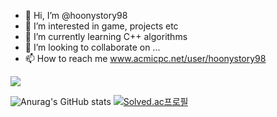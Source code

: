 - 👋 Hi, I’m @hoonystory98
- 👀 I’m interested in game, projects etc
- 🌱 I’m currently learning C++ algorithms
- 💞️ I’m looking to collaborate on ...
- 📫 How to reach me www.acmicpc.net/user/hoonystory98

<img src="https://img.shields.io/badge/CSS-000000?style=flat&logo=CSS&logoColor=white"/>

![Anurag's GitHub stats](https://github-readme-stats.vercel.app/api?username=hoonystory98&show_icons=true&theme=tokyonight)
[![Solved.ac프로필](http://mazassumnida.wtf/api/v2/generate_badge?boj=hoonystory98)](https://solved.ac/hoonystory98)

<!---
hoonystory98/hoonystory98 is a ✨ special ✨ repository because its `README.md` (this file) appears on your GitHub profile.
You can click the Preview link to take a look at your changes.
--->
